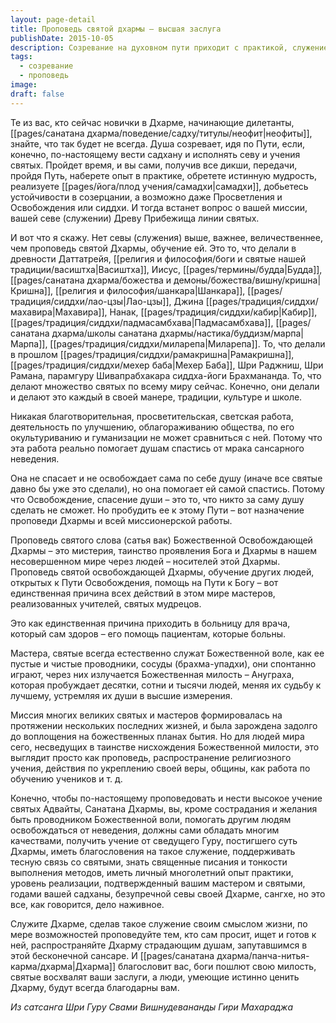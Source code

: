 ```yaml
---
layout: page-detail
title: Проповедь святой дхармы – высшая заслуга
publishDate: 2015-10-05
description: Созревание на духовном пути приходит с практикой, служением и наставлениями святых, и высшей формой служения становится проповедь Дхармы, ведущая души к освобождению. Проповедь Дхармы - это мистерия проявления Божественной воли через реализованных учителей, которые своим примером и знаниями пробуждают других. Для истинного служения и проповеди необходимы личный опыт, благословения, связь с традицией и глубокое понимание учения.
tags:
  - созревание
  - проповедь
image: 
draft: false
---
```


Те из вас, кто сейчас новички в Дхарме, начинающие дилетанты, [[pages/санатана дхарма/поведение/садху/титулы/неофит|неофиты]], знайте, что так будет не всегда. Душа созревает, идя по Пути, если, конечно, по-настоящему вести садхану и исполнять севу и учения святых. Пройдет время, и вы сами, получив все дикши, передачи, пройдя Путь, наберете опыт в практике, обретете истинную мудрость, реализуете [[pages/йога/плод учения/самадхи|самадхи]], добьетесь устойчивости в созерцании, а возможно даже Просветления и Освобождения или сиддхи. И тогда встанет вопрос о вашей миссии, вашей севе (служении) Древу Прибежища линии святых.

И вот что я скажу. Нет севы (служения) выше, важнее, величественнее, чем проповедь святой Дхармы, обучение ей. Это то, что делали в древности Даттатрейя, [[религия и философия/боги и святые нашей традиции/васиштха|Васиштха]], Иисус, [[pages/термины/будда|Будда]], [[pages/санатана дхарма/божества и демоны/божества/вишну/кришна|Кришна]], [[религия и философия/шанкара|Шанкара]], [[pages/традиция/сиддхи/лао-цзы|Лао-цзы]], Джина [[pages/традиция/сиддхи/махавира|Махавира]], Нанак, [[pages/традиция/сиддхи/кабир|Кабир]], [[pages/традиция/сиддхи/падмасамбхава|Падмасамбхава]], [[pages/санатана дхарма/школы санатана дхармы/настика/буддизм/марпа|Марпа]], [[pages/традиция/сиддхи/миларепа|Миларепа]]. То, что делали в прошлом [[pages/традиция/сиддхи/рамакришна|Рамакришна]], [[pages/традиция/сиддхи/мехер баба|Мехер Баба]], Шри Раджниш, Шри Рамана, парамгуру Шивапрабхакара сиддха-йоги Брахмананда. То, что делают множество святых по всему миру сейчас. Конечно, они делали и делают это каждый в своей манере, традиции, культуре и школе.

Никакая благотворительная, просветительская, светская работа, деятельность по улучшению, облагораживанию общества, по его окультуриванию и гуманизации не может сравниться с ней. Потому что эта работа реально помогает душам спастись от мрака сансарного неведения.

Она не спасает и не освобождает сама по себе душу (иначе все святые давно бы уже это сделали), но она помогает ей самой спастись. Потому что Освобождение, спасение души – это то, что никто за саму душу сделать не сможет. Но пробудить ее к этому Пути – вот назначение проповеди Дхармы и всей миссионерской работы.

Проповедь святого слова (сатья вак) Божественной Освобождающей Дхармы – это мистерия, таинство проявления Бога и Дхармы в нашем несовершенном мире через людей – носителей этой Дхармы. Проповедь святой освобождающей Дхармы, обучение других людей, открытых к Пути Освобождения, помощь на Пути к Богу – вот единственная причина всех действий в этом мире мастеров, реализованных учителей, святых мудрецов. 

Это как единственная причина приходить в больницу для врача, который сам здоров – его помощь пациентам, которые больны.

Мастера, святые всегда естественно служат Божественной воле, как ее пустые и чистые проводники, сосуды (брахма-упадхи), они спонтанно играют, через них излучается Божественная милость – Ануграха, которая пробуждает десятки, сотни и тысячи людей, меняя их судьбу к лучшему, устремляя их души в высшие измерения.

Миссия многих великих святых и мастеров формировалась на протяжении нескольких последних жизней, и была зарождена задолго до воплощения на божественных планах бытия. Но для людей мира сего, несведущих в таинстве нисхождения Божественной милости, это выглядит просто как проповедь, распространение религиозного учения, действия по укреплению своей веры, общины, как работа по обучению учеников и т. д.

Конечно, чтобы по-настоящему проповедовать и нести высокое учение святых Адвайты, Санатана Дхармы, вы, кроме сострадания и желания быть проводником Божественной воли, помогать другим людям освобождаться от неведения, должны сами обладать многим качествами, получить учение от сведущего Гуру, постигшего суть Дхармы, иметь благословения на такое служение, поддерживать тесную связь со святыми, знать священные писания и тонкости выполнения методов, иметь личный многолетний опыт практики, уровень реализации, подтвержденный вашим мастером и святыми, годами вашей садханы, безупречной севы своей Дхарме, сангхе, но это все, как говорится, дело наживное.

Служите Дхарме, сделав такое служение своим смыслом жизни, по мере возможностей проповедуйте тем, кто сам просит, ищет и готов к ней, распространяйте Дхарму страдающим душам, запутавшимся в этой бесконечной сансаре. И [[pages/санатана дхарма/панча-нитья-карма/дхарма|Дхарма]] благословит вас, боги пошлют свою милость, святые восхвалят ваши заслуги, а люди, умеющие истинно ценить Дхарму, будут всегда благодарны вам.

*Из сатсанга Шри Гуру Свами Вишнудевананды Гири Махараджа*


